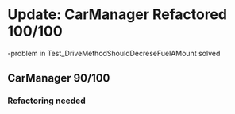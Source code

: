 # Update: CarManager Refactored 100/100
-problem in Test_DriveMethodShouldDecreseFuelAMount solved

## CarManager 90/100
### Refactoring needed